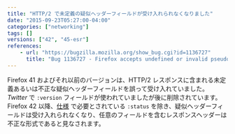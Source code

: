 ```yaml
---
title: "HTTP/2 で未定義の疑似ヘッダーフィールドが受け入れられなくなりました"
date: "2015-09-23T05:27:00-04:00"
categories: ["networking"]
tags: []
versions: ["42", "45-esr"]
references:
    - url: "https://bugzilla.mozilla.org/show_bug.cgi?id=1136727"
      title: "Bug 1136727 - Firefox accepts undefined or invalid pseudo-header fields in HTTP/2"
---
```

Firefox 41 およびそれ以前のバージョンは、HTTP/2 レスポンスに含まれる未定義あるいは不正な疑似ヘッダーフィールドを誤って受け入れていました。*Twitter* で `:version` フィールドが使われていましたが後に削除されています。Firefox 42 以降、[仕様](https://http2.github.io/http2-spec/index.html#HttpResponse) で必要とされている `:status` を除き、疑似ヘッダーフィールドは受け入れられなくなり、任意のフィールドを含むレスポンスヘッダーは不正な形式であると見なされます。
